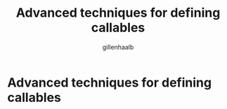 ﻿---
title: Advanced techniques for defining callables
description: Advanced techniques of defining callables such as type-parameterization, etc.
author: gillenhaalb
ms.author: a-gibec@microsoft.com
ms.date: 03/05/2020
ms.topic: article
uid: microsoft.quantum.guide.using.advancedcallables
---

# Advanced techniques for defining callables


